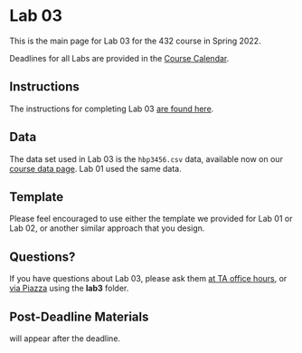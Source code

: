 # Lab 03 

This is the main page for Lab 03 for the 432 course in Spring 2022.

Deadlines for all Labs are provided in the [Course Calendar](https://thomaselove.github.io/432/calendar.html).

## Instructions

The instructions for completing Lab 03 [are found here](https://github.com/THOMASELOVE/432-2022/blob/main/labs/lab03/lab03_instructions.md).

## Data

The data set used in Lab 03 is the `hbp3456.csv` data, available now on our [course data page](https://github.com/THOMASELOVE/432-data). Lab 01 used the same data.

## Template

Please feel encouraged to use either the template we provided for Lab 01 or Lab 02, or another similar approach that you design.

## Questions?

If you have questions about Lab 03, please ask them [at TA office hours](https://thomaselove.github.io/432/contact.html), or [via Piazza](https://piazza.com/case/spring2022/pqhs432) using the **lab3** folder.

## Post-Deadline Materials

will appear after the deadline.
